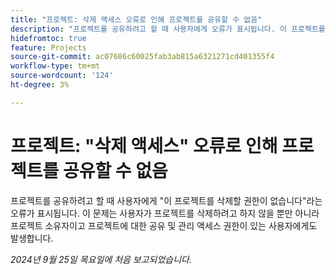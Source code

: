 ```yaml
---
title: "프로젝트: 삭제 액세스 오류로 인해 프로젝트를 공유할 수 없음"
description: "프로젝트를 공유하려고 할 때 사용자에게 오류가 표시됩니다. 이 프로젝트를 삭제할 권한이 없습니다. 이는 사용자가 프로젝트를 삭제하려고 하지 않을 뿐만 아니라 프로젝트 소유자이고 프로젝트에 대한 공유 및 관리 액세스 권한을 가진 사용자에게도 발생합니다."
hidefromtoc: true
feature: Projects
source-git-commit: ac07686c60025fab3ab815a6321271cd401355f4
workflow-type: tm+mt
source-wordcount: '124'
ht-degree: 3%

---
```



# 프로젝트: &quot;삭제 액세스&quot; 오류로 인해 프로젝트를 공유할 수 없음

프로젝트를 공유하려고 할 때 사용자에게 &quot;이 프로젝트를 삭제할 권한이 없습니다&quot;라는 오류가 표시됩니다. 이 문제는 사용자가 프로젝트를 삭제하려고 하지 않을 뿐만 아니라 프로젝트 소유자이고 프로젝트에 대한 공유 및 관리 액세스 권한이 있는 사용자에게도 발생합니다.

_2024년 9월 25일 목요일에 처음 보고되었습니다._
